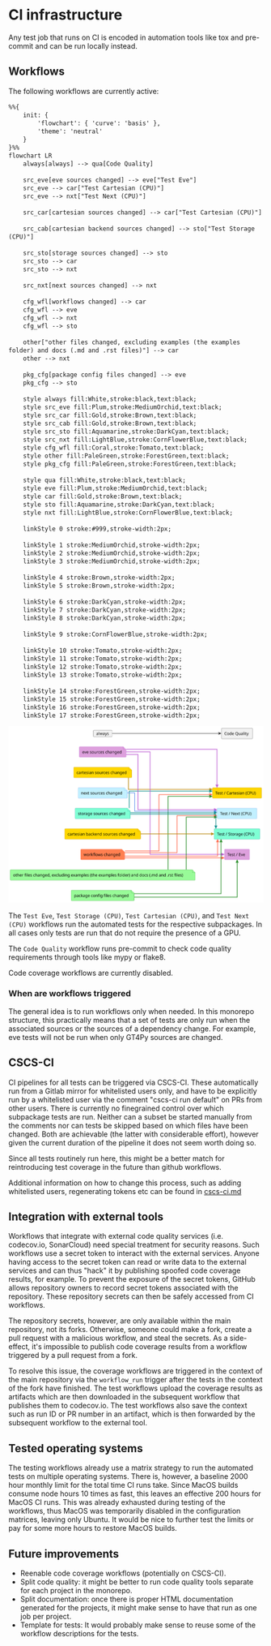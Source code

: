 # CI infrastructure

Any test job that runs on CI is encoded in automation tools like tox and pre-commit and can be run locally instead.

## Workflows

The following workflows are currently active:

```mermaid
%%{ 
    init: {
        'flowchart': { 'curve': 'basis' }, 
        'theme': 'neutral'
    }
}%%
flowchart LR
    always[always] --> qua[Code Quality]

    src_eve[eve sources changed] --> eve["Test Eve"]
    src_eve --> car["Test Cartesian (CPU)"]
    src_eve --> nxt["Test Next (CPU)"]

    src_car[cartesian sources changed] --> car["Test Cartesian (CPU)"]

    src_cab[cartesian backend sources changed] --> sto["Test Storage (CPU)"]

    src_sto[storage sources changed] --> sto
    src_sto --> car 
    src_sto --> nxt

    src_nxt[next sources changed] --> nxt

    cfg_wfl[workflows changed] --> car 
    cfg_wfl --> eve
    cfg_wfl --> nxt
    cfg_wfl --> sto

    other["other files changed, excluding examples (the examples folder) and docs (.md and .rst files)"] --> car
    other --> nxt

    pkg_cfg[package config files changed] --> eve
    pkg_cfg --> sto

    style always fill:White,stroke:black,text:black;
    style src_eve fill:Plum,stroke:MediumOrchid,text:black;
    style src_car fill:Gold,stroke:Brown,text:black;
    style src_cab fill:Gold,stroke:Brown,text:black;
    style src_sto fill:Aquamarine,stroke:DarkCyan,text:black;
    style src_nxt fill:LightBlue,stroke:CornFlowerBlue,text:black;
    style cfg_wfl fill:Coral,stroke:Tomato,text:black;
    style other fill:PaleGreen,stroke:ForestGreen,text:black;
    style pkg_cfg fill:PaleGreen,stroke:ForestGreen,text:black;

    style qua fill:White,stroke:black,text:black;
    style eve fill:Plum,stroke:MediumOrchid,text:black;
    style car fill:Gold,stroke:Brown,text:black;
    style sto fill:Aquamarine,stroke:DarkCyan,text:black;
    style nxt fill:LightBlue,stroke:CornFlowerBlue,text:black;

    linkStyle 0 stroke:#999,stroke-width:2px;
    
    linkStyle 1 stroke:MediumOrchid,stroke-width:2px;
    linkStyle 2 stroke:MediumOrchid,stroke-width:2px;
    linkStyle 3 stroke:MediumOrchid,stroke-width:2px;

    linkStyle 4 stroke:Brown,stroke-width:2px;
    linkStyle 5 stroke:Brown,stroke-width:2px;

    linkStyle 6 stroke:DarkCyan,stroke-width:2px;
    linkStyle 7 stroke:DarkCyan,stroke-width:2px;
    linkStyle 8 stroke:DarkCyan,stroke-width:2px;

    linkStyle 9 stroke:CornFlowerBlue,stroke-width:2px;

    linkStyle 10 stroke:Tomato,stroke-width:2px;
    linkStyle 11 stroke:Tomato,stroke-width:2px;
    linkStyle 12 stroke:Tomato,stroke-width:2px;
    linkStyle 13 stroke:Tomato,stroke-width:2px;

    linkStyle 14 stroke:ForestGreen,stroke-width:2px;
    linkStyle 15 stroke:ForestGreen,stroke-width:2px;
    linkStyle 16 stroke:ForestGreen,stroke-width:2px;
    linkStyle 17 stroke:ForestGreen,stroke-width:2px;
```

<!--
@startuml workflows

left to right direction
skinparam linetype ortho

'!include <C4/C4_Component>

card always [
always
]
file src_eve #Plum;line:MediumOrchid;text:black [
eve sources changed
]
file src_car #Gold;line:DarkGoldenRod;text:black [
cartesian sources changed
]
file src_nxt #APPLICATION;line:CornFlowerBlue;text:black [
next sources changed
]
file src_sto #Aquamarine;line:DarkCyan;text:black [
storage sources changed
]
file src_cab #Gold;line:DarkGoldenRod;text:black [
cartesian backend sources changed
]
file cfg_wfl #Coral;line:Tomato;text:black[
workflows changed
]
file other #PaleGreen;line:ForestGreen;text:black [
other files changed, excluding examples (the examples folder) and docs (.md and .rst files)
]
file pkg_cfg #PaleGreen;line:ForestGreen;text:black [
package config files changed
]

agent eve #Plum;line:MediumOrchid;text:black [
Test Eve
]
agent car #Gold;line:DarkGoldenRod;text:black [
Test Cartesian (CPU)
]
agent nxt #APPLICATION;line:CornFlowerBlue;text:black [
Test Next (CPU)
]
agent sto #Aquamarine;line:DarkCyan;text:black [
Test Storage (CPU)
]
agent qua [
Code Quality
]

always  -[hidden]r-> src_eve
src_eve -[hidden]r-> src_car
src_car -[hidden]r-> src_nxt
src_nxt -[hidden]r-> src_sto
src_sto -[hidden]r-> src_cab
src_cab -[hidden]r-> cfg_wfl
cfg_wfl -[hidden]r-> other

always  -d-> qua

src_eve -[#MediumOrchid,thickness=2]d-> car
src_car -[#DarkGoldenRod,thickness=2]d-> car
src_sto -[#DarkCyan,thickness=2]d-> car
cfg_wfl -[#Tomato,thickness=2]d-> car
other   -[#ForestGreen,thickness=2]d-> car

src_eve -[#MediumOrchid,thickness=2]d-> eve
cfg_wfl -[#Tomato,thickness=2]d-> eve
pkg_cfg -[#ForestGreen,thickness=2]d-> eve

src_eve -[#MediumOrchid,thickness=2]d-> nxt
src_nxt -[#CornFlowerBlue,thickness=2]d-> nxt
src_sto -[#DarkCyan,thickness=2]d-> nxt
cfg_wfl -[#Tomato,thickness=2]d-> nxt
other   -[#ForestGreen,thickness=2]d-> nxt

src_sto -[#DarkCyan,thickness=2]d-> sto
src_cab -[#DarkGoldenRod,thickness=2]d-> sto
cfg_wfl -[#Tomato,thickness=2]d-> sto
pkg_cfg -[#ForestGreen,thickness=2]d-> sto

@enduml
-->
![](workflows.svg)

The `Test Eve`, `Test Storage (CPU)`, `Test Cartesian (CPU)`, and `Test Next (CPU)` workflows run the automated tests for the respective subpackages. In all cases only tests are run that do not require the presence of a GPU.

The `Code Quality` workflow runs pre-commit to check code quality requirements through tools like mypy or flake8.

Code coverage workflows are currently disabled.

### When are workflows triggered

The general idea is to run workflows only when needed. In this monorepo structure, this practically means that a set of tests are only run when the associated sources or the sources of a dependency change. For example, eve tests will not be run when only GT4Py sources are changed.

## CSCS-CI

CI pipelines for all tests can be triggered via CSCS-CI. These automatically run from a Gitlab mirror for whitelisted users only, and have to be explicitly run by a whitelisted user via the comment "cscs-ci run default" on PRs from other users. There is currently no finegrained control over which subpackage tests are run. Neither can a subset be started manually from the comments nor can tests be skipped based on which files have been changed. Both are achievable (the latter with considerable effort), however given the current duration of the pipeline it does not seem worth doing so.

Since all tests routinely run here, this might be a better match for reintroducing test coverage in the future than github workflows.

Additional information on how to change this process, such as adding whitelisted users, regenerating tokens etc can be found in [cscs-ci.md](cscs-ci.md)

## Integration with external tools

Workflows that integrate with external code quality services (i.e. codecov.io, SonarCloud) need special treatment for security reasons. Such workflows use a secret token to interact with the external services. Anyone having access to the secret token can read or write data to the external services and can thus "hack" it by publishing spoofed code coverage results, for example. To prevent the exposure of the secret tokens, GitHub allows repository owners to record secret tokens associated with the repository. These repository secrets can then be safely accessed from CI workflows.

The repository secrets, however, are only available within the main repository, not its forks. Otherwise, someone could make a fork, create a pull request with a malicious workflow, and steal the secrets. As a side-effect, it's impossible to publish code coverage results from a workflow triggered by a pull request from a fork.

To resolve this issue, the coverage workflows are triggered in the context of the main repository via the `workflow_run` trigger after the tests in the context of the fork have finished. The test workflows upload the coverage results as artifacts which are then downloaded in the subsequent workflow that publishes them to codecov.io. The test workflows also save the context such as run ID or PR number in an artifact, which is then forwarded by the subsequent workflow to the external tool.

## Tested operating systems

The testing workflows already use a matrix strategy to run the automated tests on multiple operating systems. There is, however, a baseline 2000 hour monthly limit for the total time CI runs take. Since MacOS builds consume node hours 10 times as fast, this leaves an effective 200 hours for MacOS CI runs. This was already exhausted during testing of the workflows, thus MacOS was temporarily disabled in the configuration matrices, leaving only Ubuntu. It would be nice to further test the limits or pay for some more hours to restore MacOS builds.

## Future improvements

- Reenable code coverage workflows (potentially on CSCS-CI).
- Split code quality: it might be better to run code quality tools separate for each project in the monorepo.
- Split documentation: once there is proper HTML documentation generated for the projects, it might make sense to have that run as one job per project.
- Template for tests: It would probably make sense to reuse some of the workflow descriptions for the tests.

